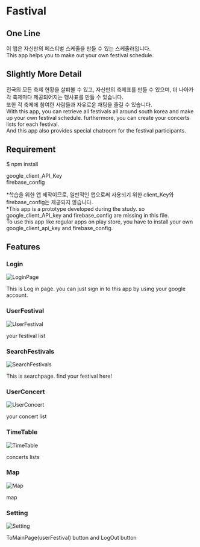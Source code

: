 # Fastival

## One Line

이 앱은 자신만의 페스티벌 스케줄을 만들 수 있는 스케줄러입니다.  
This app helps you to make out your own festival schedule.

## Slightly More Detail

전국의 모든 축제 현황을 살펴볼 수 있고, 자신만의 축제표를 만들 수 있으며, 더 나아가 각 축제마다 제공되어지는 행사표를 만들 수 있습니다.  
또한 각 축제에 참여한 사람들과 자유로운 채팅을 즐길 수 있습니다.  
With this app, you can retrieve all festivals all around south korea and make up your own festival schedule. furthermore, you can create your concerts lists for each festival.  
And this app also provides special chatroom for the festival participants.

## Requirement

\$ npm install

google_client_API_Key  
firebase_config

*학습을 위한 앱 제작이므로, 일반적인 앱으로써 사용되기 위한 client_Key와 firebase_config는 제공되지 않습니다.  
*This app is a prototype developed during the study. so google_client_API_key and firebase_config are missing in this file.  
To use this app like regular apps on play store, you have to install your own google_client_api_key and firebase_config.

## Features

### Login

![LoginPage](./Fastival/LogInPage.jpg)

This is Log in page. you can just sign in to this app by using your google account.

### UserFestival

![UserFestival](./Fastival/UserFestival.jpg)

your festival list

### SearchFestivals

![SearchFestivals](./Fastival/SearchFestivals.jpg)

This is searchpage. find your festival here!

### UserConcert

![UserConcert](./Fastival/UserConcert.jpg)

your concert list

### TimeTable

![TimeTable](./Fastival/TimeTable.jpg)

concerts lists

### Map

![Map](./Fastival/Map.jpg)

map

### Setting

![Setting](./Fastival/Setting.jpg)

ToMainPage(userFestival) button and LogOut button
